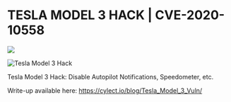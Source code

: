 # TESLA MODEL 3 HACK | CVE-2020-10558

[![](https://safekeepsecurity.com/bemucuf/2020/02/safe-keep-logo.png)](https://www.youtube.com/watch?v=K4KNlXMJ2CQ "Tesla Model 3 Hack")

![Tesla Model 3 Hack](https://cylect.io/assets/tesla.png)

Tesla Model 3 Hack: Disable Autopilot Notifications, Speedometer, etc.

Write-up available here: https://cylect.io/blog/Tesla_Model_3_Vuln/

